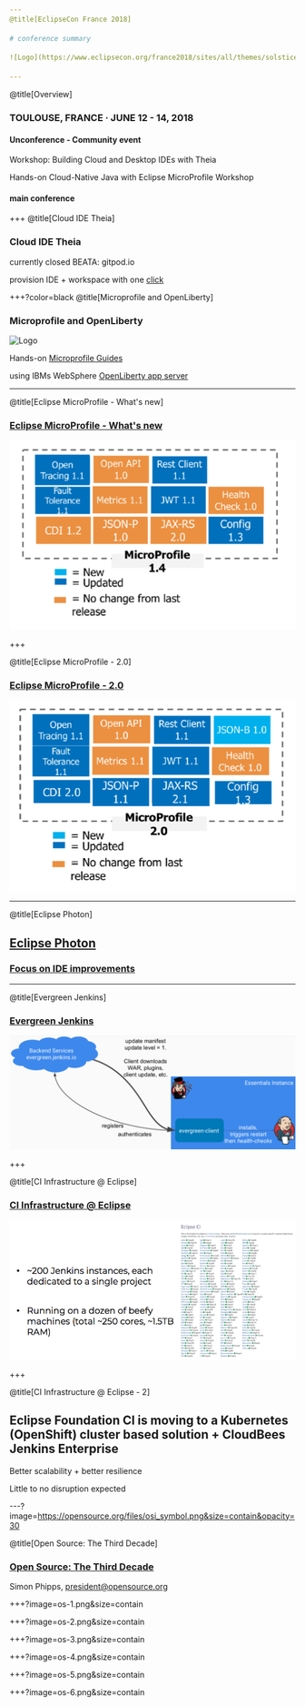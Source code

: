 ```yaml
---
@title[EclipseCon France 2018]

# conference summary

![Logo](https://www.eclipsecon.org/france2018/sites/all/themes/solstice/_themes/solstice_eclipsecon_france2018/logo.png)

---
```

@title[Overview]

### TOULOUSE, FRANCE · JUNE 12 - 14, 2018

#### Unconference - Community event

Workshop: Building Cloud and Desktop IDEs with Theia

Hands-on Cloud-Native Java with Eclipse MicroProfile Workshop

#### main conference

+++
@title[Cloud IDE Theia]

### Cloud IDE Theia

currently closed BEATA: gitpod.io

provision IDE + workspace with one [click](https://gitpod.io/#https://github.com/baloise/pitches/tree/eclipsecon-france-18)

+++?color=black
@title[Microprofile and OpenLiberty]

### Microprofile and OpenLiberty

![Logo](https://microprofile.io/app/images/logo.png)

Hands-on [Microprofile Guides](https://github.com/OpenLiberty?utf8=✓&q=guide-&type=&language=)

using IBMs WebSphere [OpenLiberty app server](https://github.com/OpenLiberty)

---

@title[Eclipse MicroProfile - What's new]

### [Eclipse MicroProfile - What's new](https://www.eclipsecon.org/france2018/sites/default/files/slides/Microprofile-New_and_Noteworthy.pdf)

![1.4](mp14.png)

+++

@title[Eclipse MicroProfile - 2.0]

### [Eclipse MicroProfile - 2.0](http://microprofile.io/projects)

![2.0](mp20.png)

---

@title[Eclipse Photon]

## [Eclipse Photon](https://www.eclipsecon.org/france2018/session/approaching-light-speed-news-eclipse-photon-platform)

### [Focus on IDE improvements](https://starwarsintrocreator.kassellabs.io/?ref=redirect#!/AL8nDXUfLt4EuoJ6tF-m)

---

@title[Evergreen Jenkins]

### [Evergreen Jenkins](https://www.eclipsecon.org/france2018/session/jenkins-essentials-evergreen-version-jenkins)

![Jenkins evergreen](jenkins-evergreen.png)

+++

@title[CI Infrastructure @ Eclipse]

### [CI Infrastructure @ Eclipse](https://www.eclipsecon.org/france2018/session/better-ci-infrastructure-eclipse-projects-or-how-manage-200-jenkins-masters)


![Eclipse CI](ec-ci.png)

+++

@title[CI Infrastructure @ Eclipse - 2]

## Eclipse Foundation CI is moving to a Kubernetes (OpenShift) cluster based solution + CloudBees Jenkins Enterprise 

Better scalability + better resilience

Little to no disruption expected

---?image=https://opensource.org/files/osi_symbol.png&size=contain&opacity=30

@title[Open Source: The Third Decade]

### [Open Source: The Third Decade](https://www.eclipsecon.org/france2018/sites/default/files/slides/1824-EclipseCon-Toulouse.pdf)

 Simon Phipps, president@opensource.org

+++?image=os-1.png&size=contain

+++?image=os-2.png&size=contain

+++?image=os-3.png&size=contain

+++?image=os-4.png&size=contain

+++?image=os-5.png&size=contain

+++?image=os-6.png&size=contain